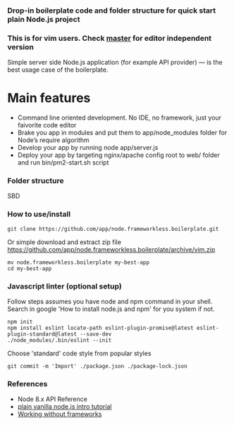 ### Drop-in boilerplate code and folder structure for quick start plain Node.js project
### This is for vim users. Check [master](https://github.com/app/node.frameworkless.boilerplate) for editor independent version
Simple server side Node.js application (for example API provider) — is the best usage case of the boilerplate.  

# Main features
- Command line oriented development. No IDE, no framework, just your faivorite code editor  
- Brake you app in modules and put them to app/node_modules folder for Node’s require algorithm  
- Develop your app by running node app/server.js  
- Deploy your app by targeting nginx/apache config root to web/ folder and run bin/pm2-start.sh script  

### Folder structure

SBD

### How to use/install
```
git clone https://github.com/app/node.frameworkless.boilerplate.git
```
Or simple download and extract zip file https://github.com/app/node.frameworkless.boilerplate/archive/vim.zip  
```
mv node.frameworkless.boilerplate my-best-app
cd my-best-app
```
### Javascript linter (optional setup)
Follow steps assumes you have node and npm command in your shell. Search in google 'How to install node.js and npm' for you system if not.   
```
npm init
npm install eslint locate-path eslint-plugin-promise@latest eslint-plugin-standard@latest --save-dev
./node_modules/.bin/eslint --init
```
Choose 'standard' code style from popular styles  
```
git commit -m 'Import' ./package.json ./package-lock.json
```

### References
- Node 8.x API Reference
- [plain vanilla node.js intro tutorial](https://gist.github.com/shimondoodkin/6213581)
- [Working without frameworks](https://medium.com/node-js-javascript/working-without-frameworks-part-1-b948f281f782)

